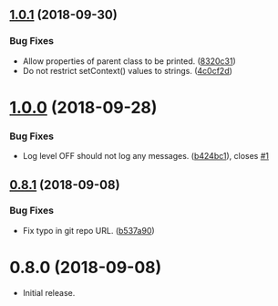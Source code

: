 <a name="1.0.1"></a>
## [1.0.1](https://github.com/chriswells0/node-sitka/compare/v1.0.0...v1.0.1) (2018-09-30)


### Bug Fixes

* Allow properties of parent class to be printed. ([8320c31](https://github.com/chriswells0/node-sitka/commit/8320c31))
* Do not restrict setContext() values to strings. ([4c0cf2d](https://github.com/chriswells0/node-sitka/commit/4c0cf2d))



<a name="1.0.0"></a>
# [1.0.0](https://github.com/chriswells0/node-sitka/compare/v0.8.1...v1.0.0) (2018-09-28)


### Bug Fixes

* Log level OFF should not log any messages. ([b424bc1](https://github.com/chriswells0/node-sitka/commit/b424bc1)), closes [#1](https://github.com/chriswells0/node-sitka/issues/1)



<a name="0.8.1"></a>
## [0.8.1](https://github.com/chriswells0/node-sitka/compare/v0.8.0...v0.8.1) (2018-09-08)


### Bug Fixes

* Fix typo in git repo URL. ([b537a90](https://github.com/chriswells0/node-sitka/commit/b537a90))



<a name="0.8.0"></a>
# 0.8.0 (2018-09-08)

* Initial release.


